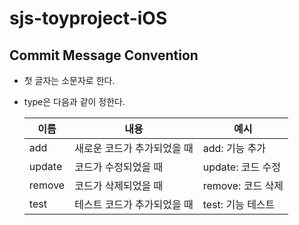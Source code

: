 # sjs-toyproject-iOS

## Commit Message Convention

- 첫 글자는 소문자로 한다.
- type은 다음과 같이 정한다.

  |이름|내용|예시|
  |---|---|---|
  |add|새로운 코드가 추가되었을 때|add: 기능 추가
  |update|코드가 수정되었을 때|update: 코드 수정
  |remove|코드가 삭제되었을 때|remove: 코드 삭제
  |test|테스트 코드가 추가되었을 때|test: 기능 테스트
